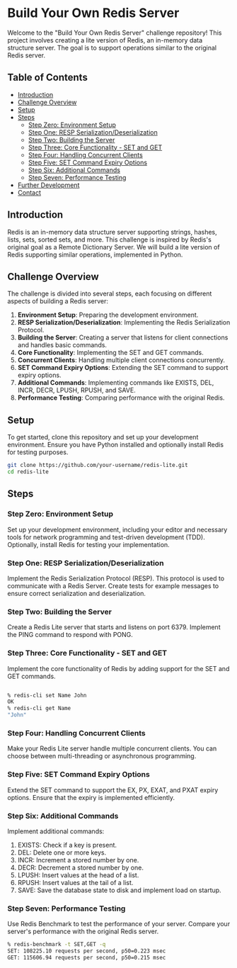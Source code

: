 # Build Your Own Redis Server

Welcome to the "Build Your Own Redis Server" challenge repository! This project involves creating a lite version of Redis, an in-memory data structure server. The goal is to support operations similar to the original Redis server.

## Table of Contents

- [Introduction](#introduction)
- [Challenge Overview](#challenge-overview)
- [Setup](#setup)
- [Steps](#steps)
  - [Step Zero: Environment Setup](#step-zero-environment-setup)
  - [Step One: RESP Serialization/Deserialization](#step-one-resp-serializationdeserialization)
  - [Step Two: Building the Server](#step-two-building-the-server)
  - [Step Three: Core Functionality - SET and GET](#step-three-core-functionality---set-and-get)
  - [Step Four: Handling Concurrent Clients](#step-four-handling-concurrent-clients)
  - [Step Five: SET Command Expiry Options](#step-five-set-command-expiry-options)
  - [Step Six: Additional Commands](#step-six-additional-commands)
  - [Step Seven: Performance Testing](#step-seven-performance-testing)
- [Further Development](#further-development)
- [Contact](#contact)

## Introduction

Redis is an in-memory data structure server supporting strings, hashes, lists, sets, sorted sets, and more. This challenge is inspired by Redis's original goal as a Remote Dictionary Server. We will build a lite version of Redis supporting similar operations, implemented in Python.

## Challenge Overview

The challenge is divided into several steps, each focusing on different aspects of building a Redis server:

1. **Environment Setup**: Preparing the development environment.
2. **RESP Serialization/Deserialization**: Implementing the Redis Serialization Protocol.
3. **Building the Server**: Creating a server that listens for client connections and handles basic commands.
4. **Core Functionality**: Implementing the SET and GET commands.
5. **Concurrent Clients**: Handling multiple client connections concurrently.
6. **SET Command Expiry Options**: Extending the SET command to support expiry options.
7. **Additional Commands**: Implementing commands like EXISTS, DEL, INCR, DECR, LPUSH, RPUSH, and SAVE.
8. **Performance Testing**: Comparing performance with the original Redis.

## Setup

To get started, clone this repository and set up your development environment. Ensure you have Python installed and optionally install Redis for testing purposes.

```bash
git clone https://github.com/your-username/redis-lite.git
cd redis-lite
```

## Steps
### Step Zero: Environment Setup
Set up your development environment, including your editor and necessary tools for network programming and test-driven development (TDD). Optionally, install Redis for testing your implementation.

### Step One: RESP Serialization/Deserialization
Implement the Redis Serialization Protocol (RESP). This protocol is used to communicate with a Redis Server. Create tests for example messages to ensure correct serialization and deserialization.

### Step Two: Building the Server
Create a Redis Lite server that starts and listens on port 6379. Implement the PING command to respond with PONG.

### Step Three: Core Functionality - SET and GET
Implement the core functionality of Redis by adding support for the SET and GET commands.

```bash

% redis-cli set Name John
OK
% redis-cli get Name
"John"
```

### Step Four: Handling Concurrent Clients
Make your Redis Lite server handle multiple concurrent clients. You can choose between multi-threading or asynchronous programming.

### Step Five: SET Command Expiry Options
Extend the SET command to support the EX, PX, EXAT, and PXAT expiry options. Ensure that the expiry is implemented efficiently.

### Step Six: Additional Commands
Implement additional commands:

1. EXISTS: Check if a key is present.
2. DEL: Delete one or more keys.
3. INCR: Increment a stored number by one.
4. DECR: Decrement a stored number by one.
5. LPUSH: Insert values at the head of a list.
6. RPUSH: Insert values at the tail of a list.
7. SAVE: Save the database state to disk and implement load on startup.

### Step Seven: Performance Testing
Use Redis Benchmark to test the performance of your server. Compare your server's performance with the original Redis server.


```bash
% redis-benchmark -t SET,GET -q
SET: 108225.10 requests per second, p50=0.223 msec
GET: 115606.94 requests per second, p50=0.215 msec
```





